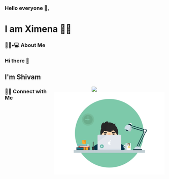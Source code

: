 ### Hello everyone 👋, 

#  I am Ximena 👩‍💻

<h3> 👨🏻•💻 About Me </h3>

<!--
**XimenaPTM/XimenaPTM** is a ✨ _special_ ✨ repository because its `README.md` (this file) appears on your GitHub profile.

- 🤔 &nbsp; A data analyst junior, motivated to lear and give my best.

- 🔭 &nbsp; I have just finished a Data Analyst bootcamp and I am ready to put all the knowledge I have acquired into practice.

- 🎓 &nbsp; Studyed Sociology, a máster degree in Antropology ans a mçaster degree in Education. 

- 🌱 &nbsp; Learning about Cloud Tech, Systems Design.

- ✍️ &nbsp; Pursuing Web Development as hobbies/side hustles.

<h3>🛠 Tech Stack</h3>


- 💻 &nbsp; Python | MySQL | Tableau
- 🔧 &nbsp; Git 

<h3>🛠 To Learn</h3>
- 📊 &nbsp; Power BI
- 🛢 &nbsp; MongoDB


<!--


- 🌱 I’m currently learning ...
- 👯 I’m looking to collaborate on ...
- 🤔 I’m looking for help with ...
- 💬 Ask me about ...
- 📫 How to reach me: ...
- 😄 Pronouns: ...
- ⚡ Fun fact: ...
-->


### Hi there 👋<h2> I'm Shivam</h2>

<img align='right' src="https://media.giphy.com/media/M9gbBd9nbDrOTu1Mqx/giphy.gif" width="230">


<img src="https://github.com/nirala69/nirala69/blob/master/70804f7e25b11f29db904f2fa7b4cd9d.gif" width="350" align='right'>


<h3> 🤝🏻 Connect with Me </h3>


<a href="www.linkedin.com/in/ximenatrujillom"></a>
